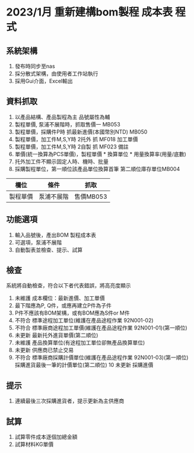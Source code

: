 # 2023/1月 重新建構bom製程 成本表 程式

## 系統架構
1. 發布時同步至nas
2. 採分散式架構，由使用者工作站執行
3. 採用Gui介面，Excel輸出

## 資料抓取
1. 以產品結構、產品製程為主 品號屬性為輔
2. 製程單價, 泵浦不展階時，抓取售價一 MB053
3. 製程單價，採購件P時 抓最新進價(本國幣別NTD) MB050
4. 製程單價，加工件M,S,Y時 2托外 抓 MF018 加工單價
5. 製程單價，加工件M,S,Y時 2自製 抓 MF023 備註
6. 單價(統一換算為PCS單價)，製程單價 * 換算單位 * 用量換算率(用量/底數)
7. 托外加工件不顯示固定人時、機時、批量
8. 採購製程單位，第一順位該產品單位換算首筆 第二順位庫存單位MB004

|  欄位   | 條件  | 抓取 |
|  ----  | ----  | ---- |
| 製程單價 | 泵浦不展階 | 售價MB053

## 功能選項
1. 輸入品號後，產出BOM 製程成本表
2. 可選項，泵浦不展階
3. 自動製表並檢查、提示、試算

## 檢查
系統將自動檢查，符合以下者代表錯誤，將高亮度顯示
1. 未維護 成本欄位：最新進價、加工單價
2. 最下階應為P, Q件，或應再建立P件為子件
3. P件不應該有BOM架構，或有BOM應為S件or M件
4. 不符合 標準途程加工單位(維護在產品途程作業 92N001-02)
5. 不符合 標準廠商途程加工單價(維護在產品途程作業 92N001-01)(第一順位)
6. 未更新 最新托外進貨單價(第二順位)
7. 未維護 產品換算單位(有途程加工單位卻無產品換算單位)
8. 未更新 供應商已禁止交易
9. 不符合 標準廠商採購計價單位(維護在產品途程作業 92N001-03)(第一順位) 採購進貨最後一筆的計價單位(第二順位)
10 未更新 採購進價

## 提示
1. 連續最後三次採購進貨者，提示更新為主供應商

## 試算
1. 試算零件成本逐個加總金額
2. 試算材料KG單價
